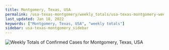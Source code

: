 ```yaml
---
title: Montgomery, Texas, USA
permalink: /usa-texas-montgomery/weekly_totals/usa-texas-montgomery-weekly_totals.html
last_updated: Jan 18, 2022
keywords: ["Montgomery, Texas, USA", "weekly totals"]
sidebar: usa-texas-montgomery_sidebar
---
```


![Weekly Totals of Confirmed Cases for Montgomery, Texas, USA](/covid_tracker/images/graphs/usa-texas-montgomery-weekly_totals_graph.png)
